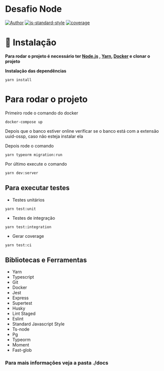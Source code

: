 # Desafio Node
[![Author](https://img.shields.io/badge/author-CaioVieira-brightgreen)](https://github.com/cvieira850)
[![js-standard-style](https://img.shields.io/badge/code%20style-standard-brightgreen.svg)](http://standardjs.com)
[![coverage](https://img.shields.io/badge/coverage-100%25-blue)]()

# 🚧 Instalação
**Para rodar o projeto é necessário ter [Node.js](https://nodejs.org/en/download/) , [Yarn](https://yarnpkg.com/), [Docker](https://docs.docker.com/docker-for-windows/install/) e clonar o projeto**

**Instalação das dependências**

```yarn install```

# Para rodar o projeto

Primeiro rode o comando do docker

``` docker-compose up ```

Depois que o banco estiver online verificar se o banco está com a extensão uuid-ossp, caso não esteja instalar ela

Depois rode  o comando

``` yarn typeorm migration:run ```

Por último execute o comando

``` yarn dev:server ```

## Para executar testes
* Testes unitários
  
``` yarn test:unit ```

* Testes de integração
    
``` yarn test:integration ```

* Gerar coverage

``` yarn test:ci ```

## Bibliotecas e Ferramentas

* Yarn
* Typescript
* Git
* Docker
* Jest
* Express
* Supertest
* Husky
* Lint Staged
* Eslint
* Standard Javascript Style
* Ts-node
* Pg
* Typeorm
* Moment
* Fast-glob

### Para mais informações veja a pasta ./docs